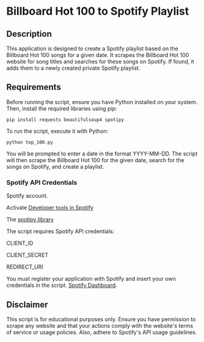 # Billboard Hot 100 to Spotify Playlist

## Description
This application is designed to create a Spotify playlist based on the Billboard Hot 100 songs for a given date. It scrapes the Billboard Hot 100 website for song titles and searches for these songs on Spotify. If found, it adds them to a newly created private Spotify playlist.

## Requirements


Before running the script, ensure you have Python installed on your system. Then, install the required libraries using pip:

`pip install requests beautifulsoup4 spotipy` 


To run the script, execute it with Python:

`python top_100.py`

You will be prompted to enter a date in the format YYYY-MM-DD. The script will then scrape the Billboard Hot 100 for the given date, search for the songs on Spotify, and create a playlist.

### Spotify API Credentials

Spotify account.

Activate [Developer tools in Spotify](https://developer.spotify.com/)

The [spotipy library](https://spotipy.readthedocs.io/en/2.22.1/?highlight=playlist%5C#)

The script requires Spotify API credentials:

CLIENT_ID

CLIENT_SECRET

REDIRECT_URI

You must register your application with Spotify and insert your own credentials in the script. [Spotify Dashboard](https://developer.spotify.com/dashboard).

## Disclaimer
This script is for educational purposes only. Ensure you have permission to scrape any website and that your actions comply with the website's terms of service or usage policies. Also, adhere to Spotify's API usage guidelines.

